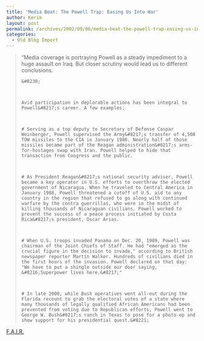 ```yaml
---
title: 'Media Beat: The Powell Trap: Easing Us Into War'
author: Kerim
layout: post
permalink: /archives/2002/09/06/media-beat-the-powell-trap-easing-us-into-war/
categories:
  - Old Blog Import
---
```


>   &#8220;Media coverage is portraying Powell as a steady impediment to a huge assault on Iraq. But closer scrutiny would lead us to different conclusions. 
>   
>   
>     &#8230;
>   
>   
>   
>     Avid participation in deplorable actions has been integral to Powell&#8217;s career. A few examples:
>   
>   
>   
>     # Serving as a top deputy to Secretary of Defense Caspar Weinberger, Powell supervised the Army&#8217;s transfer of 4,508 TOW missiles to the CIA in January 1986. Nearly half of those missiles became part of the Reagan administration&#8217;s arms-for-hostages swap with Iran. Powell helped to hide that transaction from Congress and the public.
>   
>   
>   
>     # As President Reagan&#8217;s national security adviser, Powell became a key operator in U.S. efforts to overthrow the elected government of Nicaragua. When he traveled to Central America in January 1988, Powell threatened a cutoff of U.S. aid to any country in the region that refused to go along with continued warfare by the contra guerrillas, who were in the midst of killing thousands of Nicaraguan civilians. Powell worked to prevent the success of a peace process initiated by Costa Rica&#8217;s president, Oscar Arias.
>   
>   
>   
>     # When U.S. troops invaded Panama on Dec. 20, 1989, Powell was chairman of the Joint Chiefs of Staff. He had "emerged as the crucial figure in the decision to invade," according to British newspaper reporter Martin Walker. Hundreds of civilians died in the first hours of the invasion. Powell declared on that day: "We have to put a shingle outside our door saying, &#8216;Superpower lives here.&#8217;"
>   
>   
>   
>     # In late 2000, while Bush operatives went all-out during the Florida recount to grab the electoral votes of a state where many thousands of legally qualified African Americans had been prevented from voting due to Republican efforts, Powell went to George W. Bush&#8217;s ranch in Texas to pose for a photo-op and show support for his presidential quest.&#8221;
>   


<a href="http://www.fair.org/media-beat/020905.html" onclick="_gaq.push(['_trackEvent', 'outbound-article', 'http://www.fair.org/media-beat/020905.html', 'F.A.I.R.']);" >F.A.I.R.</a>

